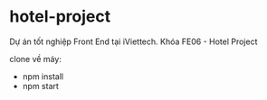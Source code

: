 # hotel-project
 Dự án tốt nghiệp Front End tại iViettech. Khóa FE06 - Hotel Project

clone về máy:
- npm install
- npm start
